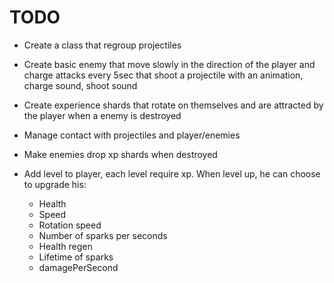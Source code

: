 # TODO

- Create a class that regroup projectiles

- Create basic enemy that move slowly in the direction of the player and charge attacks every 5sec that shoot a projectile with an animation, charge sound, shoot sound
- Create experience shards that rotate on themselves and are attracted by the player when a enemy is destroyed
- Manage contact with projectiles and player/enemies
- Make enemies drop xp shards when destroyed

- Add level to player, each level require xp. When level up, he can choose to upgrade his:
	- Health
	- Speed
	- Rotation speed
	- Number of sparks per seconds
	- Health regen
	- Lifetime of sparks
	- damagePerSecond
